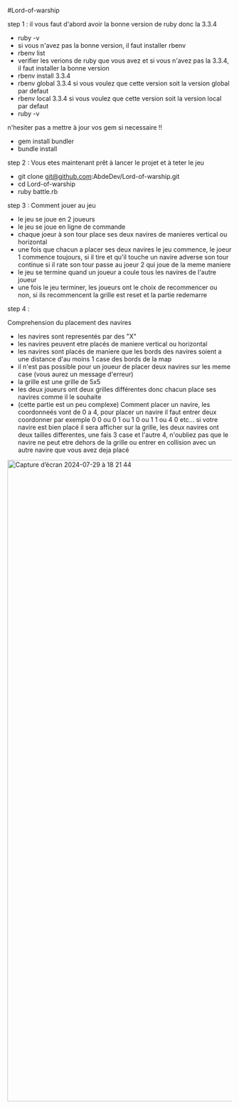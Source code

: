 #Lord-of-warship

step 1 : 
il vous faut d'abord avoir la bonne version de ruby donc la 3.3.4

- ruby -v
- si vous n'avez pas la bonne version, il faut installer rbenv
- rbenv list
- verifier les verions de ruby que vous avez et si vous n'avez pas la 3.3.4, il faut installer la bonne version
- rbenv install 3.3.4
- rbenv global 3.3.4 si vous voulez que cette version soit la version global par defaut
- rbenv local 3.3.4 si vous voulez que cette version soit la version local par defaut
- ruby -v

n'hesiter pas a mettre à jour vos gem si necessaire !!
-  gem install bundler
-  bundle install

step 2 : 
Vous etes maintenant prêt à lancer le projet et à teter le jeu

- git clone git@github.com:AbdeDev/Lord-of-warship.git
- cd Lord-of-warship
- ruby battle.rb

step 3 : 
Comment jouer au jeu 

- le jeu se joue en 2 joueurs
- le jeu se joue en ligne de commande
- chaque joeur à son tour place ses deux navires de manieres vertical ou horizontal
- une fois que chacun a placer ses deux navires le jeu commence, le joeur 1 commence toujours, si il tire et qu'il touche un navire adverse son tour continue si il rate son tour passe au joeur 2 qui joue de la meme maniere
- le jeu se termine quand un joueur a coule tous les navires de l'autre joueur
- une fois le jeu terminer, les joueurs ont le choix de recommencer ou non, si ils recommencent la grille est reset et la partie redemarre

step 4 : 

Comprehension du placement des navires

- les navires sont representés par des "X"
- les navires peuvent etre placés de maniere vertical ou horizontal
- les navires sont placés de maniere que les bords des navires soient a une distance d'au moins 1 case des bords de la map
- il n'est pas possible pour un joueur de placer deux navires sur les meme case (vous aurez un message d'erreur)
- la grille est une grille de 5x5
- les deux joueurs ont deux grilles différentes donc chacun place ses navires comme il le souhaite
- (cette partie est un peu complexe) Comment placer un navire, les coordonneés vont de 0 a 4, pour placer un navire il faut entrer deux coordonner par exemple 0 0 ou 0 1 ou 1 0 ou 1 1 ou 4 0 etc... si votre navire est bien placé il sera afficher sur la grille, les deux navires ont deux tailles differentes, une fais 3 case et l'autre 4, n'oubliez pas que le navire ne peut etre dehors de la grille ou entrer en collision avec un autre navire que vous avez deja placé

<img width="1440" alt="Capture d’écran 2024-07-29 à 18 21 44" src="https://github.com/user-attachments/assets/c317e819-e8a6-4943-b5e3-3848a68b34c5">

  
